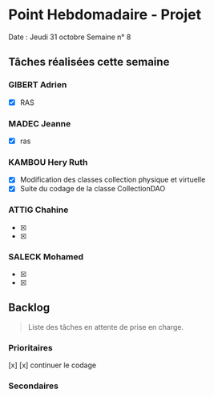 # Point Hebdomadaire - Projet

Date : Jeudi 31 octobre
Semaine n° 8

## Tâches réalisées cette semaine

### GIBERT Adrien

- [x] RAS

### MADEC Jeanne
- [x] ras

### KAMBOU Hery Ruth

- [x] Modification des classes collection physique et virtuelle  
- [x] Suite du codage de la classe CollectionDAO
### ATTIG Chahine
- [x] 
- [x] 


### SALECK Mohamed
- [x] 
- [x] 

## Backlog

> Liste des tâches en attente de prise en charge.

### Prioritaires

[x] 
[x] continuer le codage 



### Secondaires